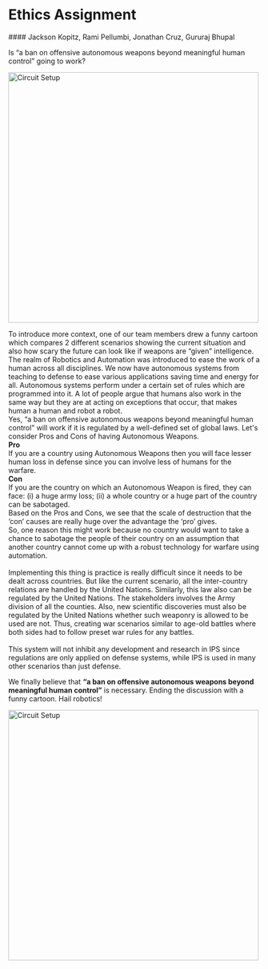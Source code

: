 

<h1> Ethics Assignment </h1>
#### Jackson Kopitz, Rami Pellumbi, Jonathan Cruz, Gururaj Bhupal  
 

Is “a ban on offensive autonomous weapons beyond meaningful human control” going to work?


<img src="{{ site.baseurl }}/images/ethic_1.png" alt="Circuit Setup" width="500" align="middle">



To introduce more context, one of our team members drew a funny cartoon which compares 2 different scenarios showing the current situation and also how scary the future can look like if weapons are “given” intelligence. 
The realm of Robotics and Automation was introduced to ease the work of a human across all disciplines. We now have autonomous systems from teaching to defense to ease various applications saving time and energy for all. 
Autonomous systems perform under a certain set of rules which are programmed into it. A lot of people argue that humans also work in the same way but they are at acting on exceptions that occur, that makes human a human and robot a robot. 
<br>
Yes, “a ban on offensive autonomous weapons beyond meaningful human control” will work if it is regulated by a well-defined set of global laws. 
Let's consider Pros and Cons of having Autonomous Weapons.  
**Pro**  
If you are a country using Autonomous Weapons then you will face lesser human loss in defense since you can involve less of humans for the warfare.  
**Con**  
If you are the country on which an Autonomous Weapon is fired, they can face: (i) a huge army loss; (ii) a whole country or a huge part of the country can be sabotaged.  
Based on the Pros and Cons, we see that the scale of destruction that the ‘con’ causes are really huge over the advantage the ‘pro’ gives.  
So, one reason this might work because no country would want to take a chance to sabotage the people of their country on an assumption that another country cannot come up with a robust technology for warfare using automation.  
<br>
Implementing this thing is practice is really difficult since it needs to be dealt across countries. But like the current scenario, all the inter-country relations are handled by the United Nations. Similarly, this law also can be regulated by the United Nations. The stakeholders involves the Army division of all the counties. Also, new scientific discoveries must also be regulated by the United Nations whether such weaponry is allowed to be used are not. Thus, creating war scenarios similar to age-old battles where both sides had to follow preset war rules for any battles.  
<br>
This system will not inhibit any development and research in IPS since regulations are only applied on defense systems, while IPS is used in many other scenarios than just defense. 

We finally believe that **“a ban on offensive autonomous weapons beyond meaningful human control”** is necessary. Ending the discussion with a funny cartoon. Hail robotics!


<img src="{{ site.baseurl }}/images/ethic_2.png" alt="Circuit Setup" width="500" align="middle">
